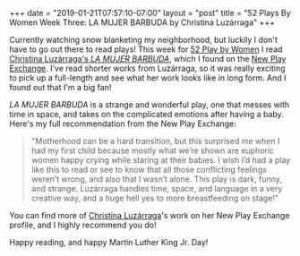 +++
date = "2019-01-21T07:57:10-07:00"
layout = "post"
title = "52 Plays By Women Week Three: LA MUJER BARBUDA by Christina Luzárraga"
+++

Currently watching snow blanketing my neighborhood, but luckily I don't have to go out there to read plays! This week for [52 Play by Women](https://twitter.com/52playsbywomen) I read [Christina Luzárraga's *LA MUJER BARBUDA*](https://newplayexchange.org/plays/206827/la-mujer-barbuda), which I found on the [New Play Exchange](https://newplayexchange.org/dashboard). I've read shorter works from Luzárraga, so it was really exciting to pick up a full-length and see what her work looks like in long form. And I found out that I'm a big fan!

*LA MUJER BARBUDA* is a strange and wonderful play, one that messes with time in space, and takes on the complicated emotions after having a baby. Here's my full recommendation from the New Play Exchange:

>"Motherhood can be a hard transition, but this surprised me when I had my first child because mostly what we’re shown are euphoric women happy crying while staring at their babies. I wish I’d had a play like this to read or see to know that all those conflicting feelings weren’t wrong, and also that I wasn’t alone. This play is dark, funny, and strange. Luzárraga handles time, space, and language in a very creative way, and a huge hell yes to more breastfeeding on stage!"

You can find more of [Christina Luzárraga](https://newplayexchange.org/users/10516/cristina-luz%C3%A1rraga)'s work on her New Play Exchange profile, and I highly recommend you do!

Happy reading, and happy Martin Luther King Jr. Day!
